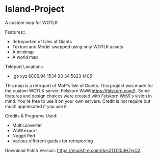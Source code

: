 # Island-Project
 A custom map for WOTLK
 
Features::.
- Retroported of Isles of Giants
- Texture and Model swapped using only WOTLK assets
- A minimap
- A world map

Teleport Location::.
- .go xyz 6006.94 1534.93 34.5823	1405

This map is a retroport of MoP's Isle of Giants. This project was made for the custom WOTLK server; Felskorn WoW(https://felskorn.com/). Some features and design choices were created with Felskorn WoW's vision in mind. You're free to use it on your own servers. Credit is not require but much appriecated if you use it.

Credits & Programs Used:
- Multiconverter
- WoW.export
- Noggit Red
- Various different guides for retroporting

Download Patch Version: https://modsfire.com/0os2TD253HZjyO2
